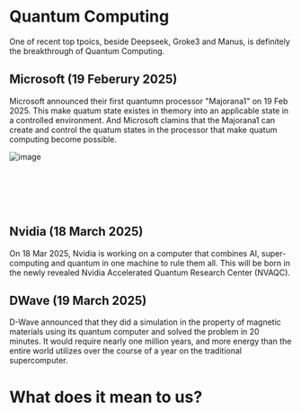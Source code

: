 # Quantum Computing
One of recent top tpoics, beside Deepseek, Groke3 and Manus, is definitely the breakthrough of Quantum Computing.  

## Microsoft (19 Feberury 2025)
Microsoft announced their first quantumn processor "Majorana1" on 19 Feb 2025.  This make quatum state existes in themory into an applicable state in a controlled environment.  And Microsoft clamins that the Majorana1 can create and control the quatum states in the processor that make quatum computing become possible.

<div style="width: 100; height: 100">
  
  ![image](https://github.com/user-attachments/assets/d9911d5f-396f-460d-a253-c790b5e6351e)

</div>

## Nvidia (18 March 2025)
On 18 Mar 2025, Nvidia is working on a computer that combines AI, super-computing and quantum in one machine to rule them all. This will be born in the newly revealed Nvidia Accelerated Quantum Research Center (NVAQC).

## DWave (19 March 2025)
D-Wave announced that they did a simulation in the property of magnetic materials using its quantum computer and solved the problem in 20 minutes.  It would require nearly one million years, and more energy than the entire world utilizes over the course of a year on the traditional supercomputer.

# What does it mean to us?

